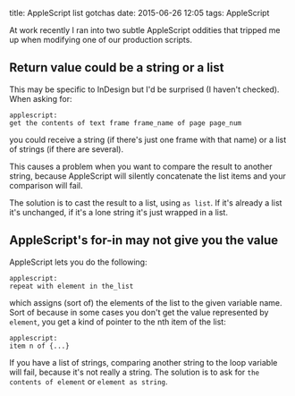 title: AppleScript list gotchas
date: 2015-06-26 12:05
tags: AppleScript

At work recently I ran into two subtle AppleScript oddities that tripped me up when modifying one of our production scripts.

## Return value could be a string or a list

This may be specific to InDesign but I'd be surprised (I haven't checked). When asking for:

	applescript:
	get the contents of text frame frame_name of page page_num

you could receive a string (if there's just one frame with that name) or a list of strings (if there are several).

This causes a problem when you want to compare the result to another string, because AppleScript will silently concatenate the list items and your comparison will fail.

The solution is to cast the result to a list, using `as list`. If it's already a list it's unchanged, if it's a lone string it's just wrapped in a list.

## AppleScript's for-in may not give you the value

AppleScript lets you do the following:

	applescript:
	repeat with element in the_list

which assigns (sort of) the elements of the list to the given variable name. Sort of because in some cases you don't get the value represented by `element`, you get a kind of pointer to the nth item of the list:

	applescript:
	item n of {...}

If you have a list of strings, comparing another string to the loop variable will fail, because it's not really a string. The solution is to ask for `the contents of element` or `element as string`.
